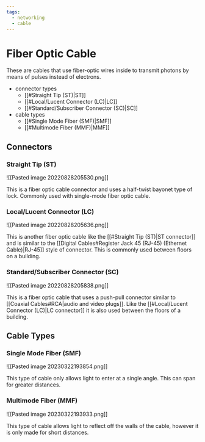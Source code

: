 ```yaml
---
tags:
  - networking
  - cable
---
```

# Fiber Optic Cable

These are cables that use fiber-optic wires inside to transmit photons by means of pulses instead of electrons.

- connector types
    - [[#Straight Tip (ST)|ST]]
    - [[#Local/Lucent Connector (LC)|LC]]
    - [[#Standard/Subscriber Connector (SC)|SC]]
- cable types
  - [[#Single Mode Fiber (SMF)|SMF]]
  - [[#Multimode Fiber (MMF)|MMF]]

## Connectors

### Straight Tip (ST)

![[Pasted image 20220828205530.png]]

This is a fiber optic cable connector and uses a half-twist bayonet type of lock. Commonly used with single-mode fiber optic cable.

### Local/Lucent Connector (LC)

![[Pasted image 20220828205636.png]]

This is another fiber optic cable like the [[#Straight Tip (ST)|ST connector]] and is similar to the [[Digital Cables#Register Jack 45 (RJ-45) (Ethernet Cable)|RJ-45]] style of connector. This is commonly used between floors on a building.

### Standard/Subscriber Connector (SC)

![[Pasted image 20220828205838.png]]

This is a fiber optic cable that uses a push-pull connector similar to [[Coaxial Cables#RCA|audio and video plugs]]. Like the [[#Local/Lucent Connector (LC)|LC connector]] it is also used between the floors of a building.

## Cable Types

### Single Mode Fiber (SMF)

![[Pasted image 20230322193854.png]]

This type of cable only allows light to enter at a single angle. This can span for greater distances.

### Multimode Fiber (MMF)

![[Pasted image 20230322193933.png]]

This type of cable allows light to reflect off the walls of the cable, however it is only made for short distances.
